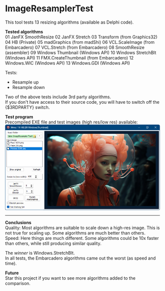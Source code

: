 # ImageResamplerTest
 
This tool tests 13 resizing algorithms (available as Delphi code).  
    
**Tested algorithms**  
   01 JanFX SmoothResize
   02 JanFX Stretch
   03 Transform (from Graphics32)
   04 HB (Private)
   05 madGraphics (from madShi)
   06 VCL.ScaleImage (from Embarcadero)
   07 VCL.Stretch (from Embarcadero)
   08 SmoothResize (assembler)
   09 Windows Thumbnail (Windows API)
   10 Windows StretchBlt (Windows API)
   11 FMX.CreateThumbnail (from Embarcadero)
   12 Windows.WIC (Windows API)
   13 Windows.GDI (Windows API)
   
Tests:   
   * Resample up  
   * Resample down     
   
Two of the above tests include 3rd party algorithms.  
If you don't have access to their source code, you will have to switch off the {$3RDPARTY} switch.     
    
**Test program**   
Precompiled EXE file and test images (high res/low res) available:
![Screenshot](/About/screenshot.png)     

 ------------------------------------------------------------------------------------------------------------

**Conclusions**   
   Quality: Most algorithms are suitable to scale down a high-res image. This is not true for scaling up. Some algorithms are much better than others.
   Speed: Here things are much different. Some algorithms could be 10x faster than others, while still producing similar quality.   
   
   The *winner* is Windows.StretchBlt.  
   In all tests, the Embarcadero algorithms came out the worst (as speed and time).
   
**Future**    
   Star this project if you want to see more algorithms added to the comparison. 
